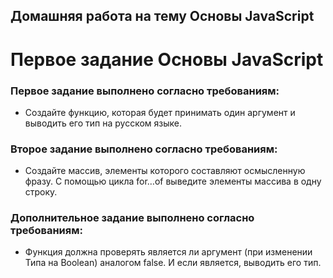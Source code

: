 ## Домашняя работа на тему Основы JavaScript
# Первое задание Основы JavaScript
### Первое задание выполнено согласно требованиям:
- Создайте функцию, которая будет принимать один аргумент и выводить его тип на русском языке.
### Второе задание выполнено согласно требованиям:
- Создайте массив, элементы которого составляют осмысленную фразу. С помощью цикла for…of выведите элементы массива в одну строку.
### Дополнительное задание выполнено согласно требованиям: 
- Функция должна проверять является ли аргумент (при изменении Типа на Boolean) аналогом false. И если является, выводить его тип. 
